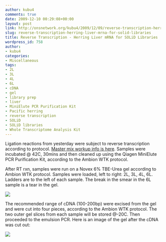 ```yaml
---
author: kubu4
comments: true
date: 2009-12-10 00:29:08+00:00
layout: post
link: http://onsnetwork.org/kubu4/2009/12/09/reverse-transcription-herring-liver-mrna-for-solid-libraries/
slug: reverse-transcription-herring-liver-mrna-for-solid-libraries
title: Reverse Transcription - Herring Liver mRNA for SOLiD Libraries
wordpress_id: 758
author:
- kubu4
categories:
- Miscellaneous
tags:
- 2L
- 3L
- 4L
- 6L
- cDNA
- gel
- library prep
- liver
- MiniElute PCR Purification Kit
- Pacific herring
- reverse transcription
- SOLiD
- SOLiD libraries
- Whole Transcriptome Analysis Kit
---
```


Ligation reactions from yesterday were subject to reverse transcription according to protocol. [Master mix workup info is here](http://eagle.fish.washington.edu/Arabidopsis/Notebook%20Workup%20Files/20091209-01.jpg). Samples were incubated @ 42C, 30mins and then cleaned up using the Qiagen MiniElute PCR Purification Kit, according to the Ambion WTK protocol.

After RT rxn, samples were run on a Novex 6% TBE-Urea gel according to Ambion WTK protocol. Samples were loaded, left to right: 2L, 3L, 4L, 6L. Ladders are to the left of each sample. The break in the smear in the 6L sample is a tear in the gel.

![](http://eagle.fish.washington.edu/Arabidopsis/20091209-01.jpg)

The recommended range of cDNA (100-200bp) were excised from the gel and were cut into four pieces, according to the Ambion WTK protocol. The two outer gel slices from each sample will be stored @-20C. Then proceeded to the emulsion PCR. Here is an image of the gel after the cDNA was cut out:

![](http://eagle.fish.washington.edu/Arabidopsis/20091209-02.jpg)
